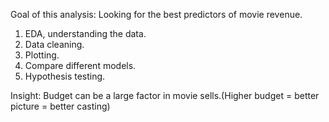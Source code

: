Goal of this analysis: Looking for the best predictors of movie revenue.
1. EDA, understanding the data.
2. Data cleaning.
3. Plotting.
4. Compare different models.
5. Hypothesis testing.


Insight:
Budget can be a large factor in movie sells.(Higher budget = better picture = better casting)
